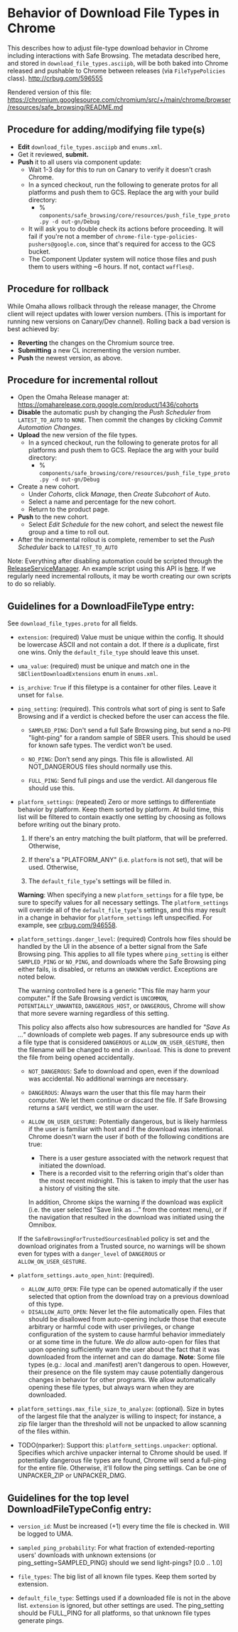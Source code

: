 # Behavior of Download File Types in Chrome

This describes how to adjust file-type download behavior in
Chrome including interactions with Safe Browsing. The metadata described
here, and stored in `download_file_types.asciipb`, will be both baked into
Chrome released and pushable to Chrome between releases (via
`FileTypePolicies` class).  http://crbug.com/596555

Rendered version of this file: https://chromium.googlesource.com/chromium/src/+/main/chrome/browser/resources/safe_browsing/README.md


## Procedure for adding/modifying file type(s)
  * **Edit** `download_file_types.asciipb` and `enums.xml`.
  * Get it reviewed, **submit.**
  * **Push** it to all users via component update:
    * Wait 1-3 day for this to run on Canary to verify it doesn't crash Chrome.
    * In a synced checkout, run the following to generate protos for all
      platforms and push them to GCS. Replace the arg with your build directory:
        * % `components/safe_browsing/core/resources/push_file_type_proto.py -d
          out-gn/Debug`
    * It will ask you to double check its actions before proceeding.  It will
      fail if you're not a member of
      `chrome-file-type-policies-pushers@google.com`, since that's required for
      access to the GCS bucket.
    * The Component Updater system will notice those files and push them to
      users withing ~6 hours. If not, contact `waffles@.`

## Procedure for rollback
While Omaha allows rollback through the release manager, the Chrome client will
reject updates with lower version numbers. (This is important for running new
versions on Canary/Dev channel). Rolling back a bad version is best achieved by:
  * **Reverting** the changes on the Chromium source tree.
  * **Submitting** a new CL incrementing the version number.
  * **Push** the newest version, as above.

## Procedure for incremental rollout
  * Open the Omaha Release manager at:
    https://omaharelease.corp.google.com/product/1436/cohorts
  * **Disable** the automatic push by changing the _Push Scheduler_ from
    `LATEST_TO_AUTO` to `NONE`. Then commit the changes by clicking _Commit
    Automation Changes_.
  * **Upload** the new version of the file types.
    * In a synced checkout, run the following to generate protos for all
      platforms and push them to GCS. Replace the arg with your build directory:
        * % `components/safe_browsing/core/resources/push_file_type_proto.py -d
          out-gn/Debug`
  * Create a new cohort.
    * Under _Cohorts_, click _Manage_, then _Create Subcohort_ of Auto.
    * Select a name and percentage for the new cohort.
    * Return to the product page.
  * **Push** to the new cohort.
    * Select _Edit Schedule_ for the new cohort, and select the newest file
      group and a time to roll out.
  * After the incremental rollout is complete, remember to set the _Push
    Scheduler_ back to `LATEST_TO_AUTO`

Note: Everything after disabling automation could be scripted through the
[ReleaseServiceManager](http://google3/java/com/google/installer/releasemanager/proto/releasemanager_stubby.proto).
An example script using this API is
[here](http://google3/googleclient/installer/tools/release/keystone/create_release_testing_cohorts.py).
If we regularly need incremental rollouts, it may be worth creating our own
scripts to do so reliably.


## Guidelines for a DownloadFileType entry:
See `download_file_types.proto` for all fields.

  * `extension`: (required) Value must be unique within the config. It should be
    lowercase ASCII and not contain a dot. If there _is_ a duplicate,
    first one wins. Only the `default_file_type` should leave this unset.

  * `uma_value`: (required) must be unique and match one in the
    `SBClientDownloadExtensions` enum in `enums.xml`.

  * `is_archive`: `True` if this filetype is a container for other files.
     Leave it unset for `false`.

  * `ping_setting`:  (required). This controls what sort of ping is sent
     to Safe Browsing and if a verdict is checked before the user can
     access the file.

    * `SAMPLED_PING`: Don't send a full Safe Browsing ping, but
       send a no-PII "light-ping" for a random sample of SBER users.
       This should be used for known safe types. The verdict won't be used.

    * `NO_PING`:  Don’t send any pings. This file is allowlisted. All
      NOT_DANGEROUS files should normally use this.
    * `FULL_PING`: Send full pings and use the verdict. All dangerous
      file should use this.

  * `platform_settings`: (repeated) Zero or more settings to differentiate
     behavior by platform. Keep them sorted by platform. At build time,
     this list will be filtered to contain exactly one setting by choosing
     as follows before writing out the binary proto.

       1. If there's an entry matching the built platform,
         that will be preferred. Otherwise,

       2. If there's a "PLATFORM_ANY" (i.e. `platform` is not set),
       that will be used. Otherwise,

       3. The `default_file_type`'s settings will be filled in.

    **Warning**: When specifying a new `platform_settings` for a file type, be
    sure to specify values for all necessary settings. The `platform_settings`
    will override all of the `default_file_type`'s settings, and this may result
    in a change in behavior for `platform_settings` left unspecified. For
    example, see [crbug.com/946558](https://crbug.com/956558#c5).

  * `platform_settings.danger_level`: (required) Controls how files should be
    handled by the UI in the absence of a better signal from the Safe Browsing
    ping. This applies to all file types where `ping_setting` is either
    `SAMPLED_PING` or `NO_PING`, and downloads where the Safe Browsing ping
    either fails, is disabled, or returns an `UNKNOWN` verdict. Exceptions are
    noted below.

    The warning controlled here is a generic "This file may harm your computer."
    If the Safe Browsing verdict is `UNCOMMON`, `POTENTIALLY_UNWANTED`,
    `DANGEROUS_HOST`, or `DANGEROUS`, Chrome will show that more severe warning
    regardless of this setting.

    This policy also affects also how subresources are handled for *"Save As
    ..."* downloads of complete web pages. If any subresource ends up with a
    file type that is considered `DANGEROUS` or `ALLOW_ON_USER_GESTURE`, then
    the filename will be changed to end in `.download`. This is done to prevent
    the file from being opened accidentally.

    * `NOT_DANGEROUS`: Safe to download and open, even if the download
       was accidental. No additional warnings are necessary.
    * `DANGEROUS`: Always warn the user that this file may harm their
      computer. We let them continue or discard the file. If Safe
      Browsing returns a `SAFE` verdict, we still warn the user.
    * `ALLOW_ON_USER_GESTURE`: Potentially dangerous, but is likely harmless if
      the user is familiar with host and if the download was intentional. Chrome
      doesn't warn the user if both of the following conditions are true:

        * There is a user gesture associated with the network request that
          initiated the download.
        * There is a recorded visit to the referring origin that's older than
          the most recent midnight. This is taken to imply that the user has a
          history of visiting the site.

      In addition, Chrome skips the warning if the download was explicit (i.e.
      the user selected "Save link as ..." from the context menu), or if the
      navigation that resulted in the download was initiated using the Omnibox.

    If the `SafeBrowsingForTrustedSourcesEnabled` policy is set and the download
    originates from a Trusted source, no warnings will be shown even for types
    with a `danger_level` of `DANGEROUS` or `ALLOW_ON_USER_GESTURE`.

  * `platform_settings.auto_open_hint`: (required).
    * `ALLOW_AUTO_OPEN`: File type can be opened automatically if the user
      selected that option from the download tray on a previous download
      of this type.
    * `DISALLOW_AUTO_OPEN`:  Never let the file automatically open.
      Files that should be disallowed from auto-opening include those that
      execute arbitrary or harmful code with user privileges, or change
      configuration of the system to cause harmful behavior immediately
      or at some time in the future. We *do* allow auto-open for files
      that upon opening sufficiently warn the user about the fact that it
      was downloaded from the internet and can do damage. **Note**:
      Some file types (e.g.: .local and .manifest) aren't dangerous
      to open. However, their presence on the file system may cause
      potentially dangerous changes in behavior for other programs. We
      allow automatically opening these file types, but always warn when
      they are downloaded.
  * `platform_settings.max_file_size_to_analyze`: (optional).
      Size in bytes of the largest file that the analyzer is willing to inspect;
      for instance, a zip file larger than the threshold will not be unpacked
      to allow scanning of the files within.

  * TODO(nparker): Support this: `platform_settings.unpacker`:
     optional. Specifies which archive unpacker internal to Chrome
     should be used. If potentially dangerous file types are found,
     Chrome will send a full-ping for the entire file. Otherwise, it'll
     follow the ping settings. Can be one of UNPACKER_ZIP or UNPACKER_DMG.

## Guidelines for the top level DownloadFileTypeConfig entry:
  * `version_id`: Must be increased (+1) every time the file is checked in.
     Will be logged to UMA.

  * `sampled_ping_probability`: For what fraction of extended-reporting
    users' downloads with unknown extensions (or
    ping_setting=SAMPLED_PING) should we send light-pings? [0.0 .. 1.0]

  * `file_types`: The big list of all known file types. Keep them
     sorted by extension.

  * `default_file_type`: Settings used if a downloaded file is not in
    the above list. `extension` is ignored, but other settings are used.
    The ping_setting should be FULL_PING for all platforms, so that
    unknown file types generate pings.
